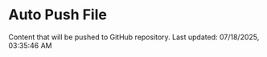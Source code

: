 # Auto Push File

Content that will be pushed to GitHub repository.
Last updated: 07/18/2025, 03:35:46 AM